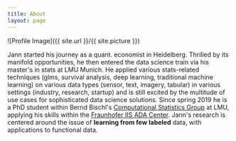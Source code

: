 ```yaml
---
title: About
layout: page
---
```

![Profile Image]({{ site.url }}/{{ site.picture }})

Jann started his journey as a quant. economist in Heidelberg. Thrilled by its manifold opportunities, he then entered the data science train via his master's in stats at LMU Munich. He applied various stats-related techniques (glms, survival analysis, deep learning, traditional machine learning) on various data types (sensor, text, imagery, tabular) in various settings (industry, research, startup) and is still excited by the multitude of use cases for sophisticated data science solutions. Since spring 2019 he is a PhD student within Bernd Bischl's [Computational Statistics Group](http://www.compstat.statistik.uni-muenchen.de/) at LMU, applying his skills within the [Fraunhofer IIS ADA Center](https://www.scs.fraunhofer.de/de/forschung/ada-center.html). Jann's research is centered around the issue of **learning from few labeled** data, with applications to functional data. 